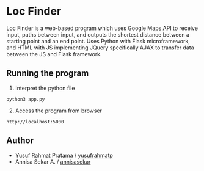 # Loc Finder
Loc Finder is a web-based program which uses Google Maps API to receive input, paths between input, and outputs the shortest distance between a starting point and an end point. Uses Python with Flask microframework, and HTML with JS implementing JQuery specifically AJAX to transfer data between the JS and Flask framework.

## Running the program

1. Interpret the python file

```
python3 app.py
```

2. Access the program from browser

```
http://localhost:5000
```

## Author

- Yusuf Rahmat Pratama / [yusufrahmatp](http://github.com/yusufrahmatp)
- Annisa Sekar A. / [annisasekar](http://github.com/annisasekaar)


